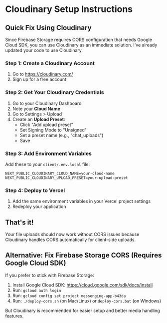# Cloudinary Setup Instructions

## Quick Fix Using Cloudinary

Since Firebase Storage requires CORS configuration that needs Google Cloud SDK, you can use Cloudinary as an immediate solution. I've already updated your code to use Cloudinary.

### Step 1: Create a Cloudinary Account
1. Go to https://cloudinary.com/
2. Sign up for a free account

### Step 2: Get Your Cloudinary Credentials
1. Go to your Cloudinary Dashboard
2. Note your **Cloud Name**
3. Go to Settings > Upload
4. Create an **Upload Preset**:
   - Click "Add upload preset"
   - Set Signing Mode to "Unsigned"
   - Set a preset name (e.g., "chat_uploads")
   - Save

### Step 3: Add Environment Variables
Add these to your `client/.env.local` file:

```
NEXT_PUBLIC_CLOUDINARY_CLOUD_NAME=your-cloud-name
NEXT_PUBLIC_CLOUDINARY_UPLOAD_PRESET=your-upload-preset
```

### Step 4: Deploy to Vercel
1. Add the same environment variables in your Vercel project settings
2. Redeploy your application

## That's it! 

Your file uploads should now work without CORS issues because Cloudinary handles CORS automatically for client-side uploads.

## Alternative: Fix Firebase Storage CORS (Requires Google Cloud SDK)

If you prefer to stick with Firebase Storage:

1. Install Google Cloud SDK: https://cloud.google.com/sdk/docs/install
2. Run: `gcloud auth login`
3. Run: `gcloud config set project messenging-app-b43da`
4. Run: `./deploy-cors.sh` (on Mac/Linux) or `deploy-cors.bat` (on Windows)

But Cloudinary is recommended for easier setup and better media handling features. 